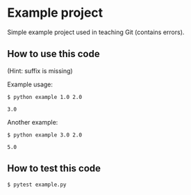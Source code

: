 

# Example project

Simple example project used in teaching Git (contains errors).


## How to use this code

(Hint: suffix is missing)

Example usage:
```shell
$ python example 1.0 2.0

3.0
```

Another example:
```shell
$ python example 3.0 2.0

5.0
```


## How to test this code

```shell
$ pytest example.py
```
